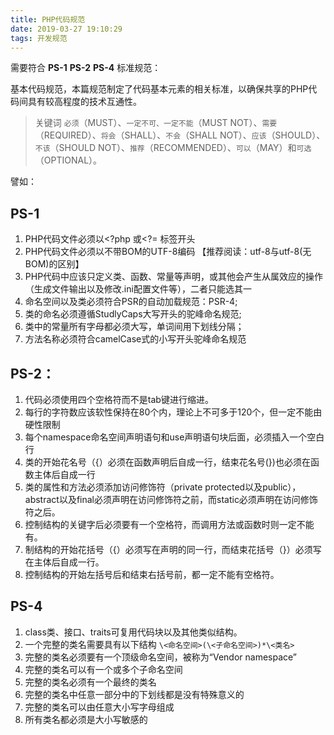 ```yaml
---
title: PHP代码规范
date: 2019-03-27 19:10:29
tags: 开发规范
---
```


需要符合 **PS-1** **PS-2** **PS-4** 标准规范：

基本代码规范，本篇规范制定了代码基本元素的相关标准，以确保共享的PHP代码间具有较高程度的技术互通性。

> 关键词 `必须`（MUST）、`一定不可、一定不能`（MUST NOT）、`需要`（REQUIRED）、`将会`（SHALL）、`不会`（SHALL NOT）、`应该`（SHOULD）、`不该`（SHOULD NOT）、`推荐`（RECOMMENDED）、`可以`（MAY）和`可选`（OPTIONAL）。

譬如：

## PS-1

1. PHP代码文件必须以<?php 或<?= 标签开头 
2. PHP代码文件必须以不带BOM的UTF-8编码 【推荐阅读：utf-8与utf-8(无BOM)的区别】 
3. PHP代码中应该只定义类、函数、常量等声明，或其他会产生从属效应的操作（生成文件输出以及修改.ini配置文件等），二者只能选其一 
4. 命名空间以及类必须符合PSR的自动加载规范：PSR-4; 
5. 类的命名必须遵循StudlyCaps大写开头的驼峰命名规范; 
6. 类中的常量所有字母都必须大写，单词间用下划线分隔； 
7. 方法名称必须符合camelCase式的小写开头驼峰命名规范

## PS-2：

1. 代码必须使用四个空格符而不是tab键进行缩进。 
2. 每行的字符数应该软性保持在80个内，理论上不可多于120个，但一定不能由硬性限制 
3. 每个namespace命名空间声明语句和use声明语句块后面，必须插入一个空白行 
4. 类的开始花名号（{）必须在函数声明后自成一行，结束花名号(})也必须在函数主体后自成一行 
5. 类的属性和方法必须添加访问修饰符（private protected以及public），abstract以及final必须声明在访问修饰符之前，而static必须声明在访问修饰符之后。
6. 控制结构的关键字后必须要有一个空格符，而调用方法或函数时则一定不能有。 
7. 制结构的开始花括号（{）必须写在声明的同一行，而结束花括号（}）必须写在主体后自成一行。 
8. 控制结构的开始左括号后和结束右括号前，都一定不能有空格符。

## PS-4

1. class类、接口、traits可复用代码块以及其他类似结构。 
2. 一个完整的类名需要具有以下结构 `\<命名空间>(\<子命名空间>)*\<类名>`
3. 完整的类名必须要有一个顶级命名空间，被称为“Vendor namespace” 
4. 完整的类名可以有一个或多个子命名空间 
5. 完整的类名必须有一个最终的类名 
6. 完整的类名中任意一部分中的下划线都是没有特殊意义的 
7. 完整的类名可以由任意大小写字母组成 
8. 所有类名都必须是大小写敏感的 
